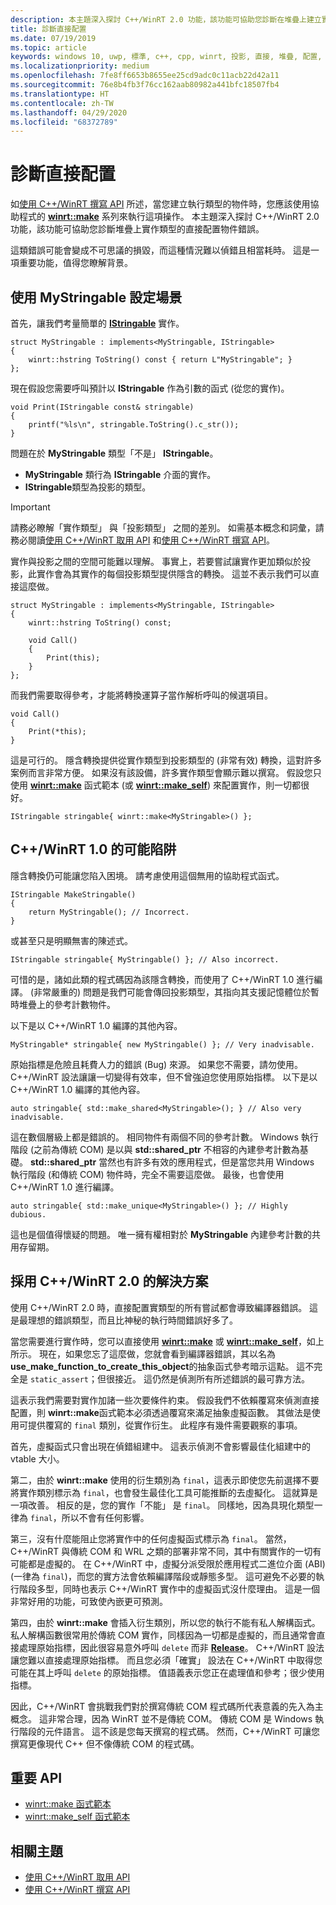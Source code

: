 ```yaml
---
description: 本主題深入探討 C++/WinRT 2.0 功能，該功能可協助您診斷在堆疊上建立實作類型物件的錯誤，而不是使用 [**winrt::make**](/uwp/cpp-ref-for-winrt/make) 系列的協助程式。
title: 診斷直接配置
ms.date: 07/19/2019
ms.topic: article
keywords: windows 10, uwp, 標準, c++, cpp, winrt, 投影, 直接, 堆疊, 配置, 已投影, 實作
ms.localizationpriority: medium
ms.openlocfilehash: 7fe8ff6653b8655ee25cd9adc0c11acb22d42a11
ms.sourcegitcommit: 76e8b4fb3f76cc162aab80982a441bfc18507fb4
ms.translationtype: HT
ms.contentlocale: zh-TW
ms.lasthandoff: 04/29/2020
ms.locfileid: "68372789"
---
```

# <a name="diagnosing-direct-allocations"></a>診斷直接配置

如[使用 C++/WinRT 撰寫 API](/windows/uwp/cpp-and-winrt-apis/author-apis) 所述，當您建立執行類型的物件時，您應該使用協助程式的 [**winrt::make**](/uwp/cpp-ref-for-winrt/make) 系列來執行這項操作。 本主題深入探討 C++/WinRT 2.0 功能，該功能可協助您診斷堆疊上實作類型的直接配置物件錯誤。

這類錯誤可能會變成不可思議的損毀，而這種情況難以偵錯且相當耗時。 這是一項重要功能，值得您瞭解背景。

## <a name="setting-the-scene-with-mystringable"></a>使用 **MyStringable** 設定場景

首先，讓我們考量簡單的 [**IStringable**](/uwp/api/windows.foundation.istringable) 實作。

```cppwinrt
struct MyStringable : implements<MyStringable, IStringable>
{
    winrt::hstring ToString() const { return L"MyStringable"; }
};
```

現在假設您需要呼叫預計以 **IStringable** 作為引數的函式 (從您的實作)。

```cppwinrt
void Print(IStringable const& stringable)
{
    printf("%ls\n", stringable.ToString().c_str());
}
```

問題在於 **MyStringable** 類型「不是」  **IStringable**。

- **MyStringable** 類行為 **IStringable** 介面的實作。
- **IStringable**類型為投影的類型。

> [!IMPORTANT]
> 請務必瞭解「實作類型」  與「投影類型」  之間的差別。 如需基本概念和詞彙，請務必閱讀[使用 C++/WinRT 取用 API](consume-apis.md) 和[使用 C++/WinRT 撰寫 API](author-apis.md)。

實作與投影之間的空間可能難以理解。 事實上，若要嘗試讓實作更加類似於投影，此實作會為其實作的每個投影類型提供隱含的轉換。 這並不表示我們可以直接這麼做。

```cppwinrt
struct MyStringable : implements<MyStringable, IStringable>
{
    winrt::hstring ToString() const;
 
    void Call()
    {
        Print(this);
    }
};
```

而我們需要取得參考，才能將轉換運算子當作解析呼叫的候選項目。

```cppwinrt
void Call()
{
    Print(*this);
}
```

這是可行的。 隱含轉換提供從實作類型到投影類型的 (非常有效) 轉換，這對許多案例而言非常方便。 如果沒有該設備，許多實作類型會顯示難以撰寫。 假設您只使用 [**winrt::make**](/uwp/cpp-ref-for-winrt/make) 函式範本 (或 [**winrt::make_self**](/uwp/cpp-ref-for-winrt/make-self)) 來配置實作，則一切都很好。

```cppwinrt
IStringable stringable{ winrt::make<MyStringable>() };
```

## <a name="potential-pitfalls-with-cwinrt-10"></a>C++/WinRT 1.0 的可能陷阱

隱含轉換仍可能讓您陷入困境。 請考慮使用這個無用的協助程式函式。

```cppwinrt
IStringable MakeStringable()
{
    return MyStringable(); // Incorrect.
}
```

或甚至只是明顯無害的陳述式。

```cppwinrt
IStringable stringable{ MyStringable() }; // Also incorrect.
```

可惜的是，諸如此類的程式碼因為該隱含轉換，而使用了 C++/WinRT 1.0 進行編譯。  (非常嚴重的) 問題是我們可能會傳回投影類型，其指向其支援記憶體位於暫時堆疊上的參考計數物件。

以下是以 C++/WinRT 1.0 編譯的其他內容。

```cppwinrt
MyStringable* stringable{ new MyStringable() }; // Very inadvisable.
```

原始指標是危險且耗費人力的錯誤 (Bug) 來源。 如果您不需要，請勿使用。 C++/WinRT 設法讓讓一切變得有效率，但不曾強迫您使用原始指標。 以下是以 C++/WinRT 1.0 編譯的其他內容。

```cppwinrt
auto stringable{ std::make_shared<MyStringable>(); } // Also very inadvisable.
```

這在數個層級上都是錯誤的。 相同物件有兩個不同的參考計數。 Windows 執行階段 (之前為傳統 COM) 是以與 **std::shared_ptr** 不相容的內建參考計數為基礎。 **std::shared_ptr** 當然也有許多有效的應用程式，但是當您共用 Windows 執行階段 (和傳統 COM) 物件時，完全不需要這麼做。 最後，也會使用 C++/WinRT 1.0 進行編譯。

```cppwinrt
auto stringable{ std::make_unique<MyStringable>() }; // Highly dubious.
```

這也是個值得懷疑的問題。 唯一擁有權相對於 **MyStringable** 內建參考計數的共用存留期。

## <a name="the-solution-with-cwinrt-20"></a>採用 C++/WinRT 2.0 的解決方案

使用 C++/WinRT 2.0 時，直接配置實類型的所有嘗試都會導致編譯器錯誤。 這是最理想的錯誤類型，而且比神秘的執行時間錯誤好多了。

當您需要進行實作時，您可以直接使用 [**winrt::make**](/uwp/cpp-ref-for-winrt/make) 或 [**winrt::make_self**](/uwp/cpp-ref-for-winrt/make-self)，如上所示。 現在，如果您忘了這麼做，您就會看到編譯器錯誤，其以名為 **use_make_function_to_create_this_object**的抽象函式參考暗示這點。 這不完全是 `static_assert`；但很接近。 這仍然是偵測所有所述錯誤的最可靠方法。

這表示我們需要對實作加諸一些次要條件約束。 假設我們不依賴覆寫來偵測直接配置，則 **winrt::make**函式範本必須透過覆寫來滿足抽象虛擬函數。 其做法是使用可提供覆寫的 `final` 類別，從實作衍生。 此程序有幾件需要觀察的事項。

首先，虛擬函式只會出現在偵錯組建中。 這表示偵測不會影響最佳化組建中的 vtable 大小。

第二，由於 **winrt::make** 使用的衍生類別為 `final`，這表示即使您先前選擇不要將實作類別標示為 `final`，也會發生最佳化工具可能推斷的去虛擬化。 這就算是一項改善。 相反的是，您的實作「不能」  是 `final`。 同樣地，因為具現化類型一律為 `final`，所以不會有任何影響。

第三，沒有什麼能阻止您將實作中的任何虛擬函式標示為 `final`。 當然，C++/WinRT 與傳統 COM 和 WRL 之類的部署非常不同，其中有關實作的一切有可能都是虛擬的。 在 C++/WinRT 中，虛擬分派受限於應用程式二進位介面 (ABI) (一律為 `final`)，而您的實方法會依賴編譯階段或靜態多型。 這可避免不必要的執行階段多型，同時也表示 C++/WinRT 實作中的虛擬函式沒什麼理由。 這是一個非常好用的功能，可致使內嵌更可預測。

第四，由於 **winrt::make** 會插入衍生類別，所以您的執行不能有私人解構函式。 私人解構函數很常用於傳統 COM 實作，同樣因為一切都是虛擬的，而且通常會直接處理原始指標，因此很容易意外呼叫 `delete` 而非 [**Release**](/windows/win32/api/unknwn/nf-unknwn-iunknown-release)。 C++/WinRT 設法讓您難以直接處理原始指標。 而且您必須「確實」  設法在 C++/WinRT 中取得您可能在其上呼叫 `delete` 的原始指標。 值語義表示您正在處理值和參考；很少使用指標。

因此，C++/WinRT 會挑戰我們對於撰寫傳統 COM 程式碼所代表意義的先入為主概念。 這非常合理，因為 WinRT 並不是傳統 COM。 傳統 COM 是 Windows 執行階段的元件語言。 這不該是您每天撰寫的程式碼。 然而，C++/WinRT 可讓您撰寫更像現代 C++ 但不像傳統 COM 的程式碼。

## <a name="important-apis"></a>重要 API
* [winrt::make 函式範本](/uwp/cpp-ref-for-winrt/make)
* [winrt::make_self 函式範本](/uwp/cpp-ref-for-winrt/make-self)

## <a name="related-topics"></a>相關主題
* [使用 C++/WinRT 取用 API](consume-apis.md)
* [使用 C++/WinRT 撰寫 API](/windows/uwp/cpp-and-winrt-apis/author-apis)